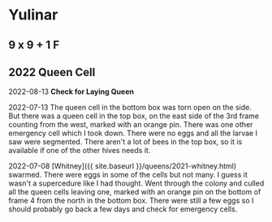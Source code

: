 # Yulinar

## 9 x 9 + 1 F

## 2022 Queen Cell

2022-08-13 **Check for Laying Queen**

2022-07-13 The queen cell in the bottom box was torn open on the side.  But there was a queen cell in the top box, on the east side of the 3rd frame counting from the west, marked with an orange pin.  There was one other emergency cell which I took down.  There were no eggs and all the larvae I saw were segmented.  There aren't a lot of bees in the top box, so it is available if one of the other hives needs it.

2022-07-08 [Whitney]({{ site.baseurl }}/queens/2021-whitney.html) swarmed.  There were eggs in some of the cells but not many.  I guess it wasn't a supercedure like I had thought.  Went through the colony and culled all the queen cells leaving one, marked with an orange pin on the bottom of frame 4 from the north in the bottom box.  There were still a few eggs so I should probably go back a few days and check for emergency cells.
